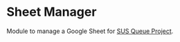 # Sheet Manager

Module to manage a Google Sheet for [SUS Queue Project](https://github.com/MikaelSaraiva/sus-queue).
